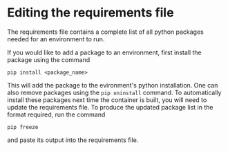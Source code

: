 # Editing the requirements file

The requirements file contains a complete list of all python packages needed for an environment to run. 

If you would like to add a package to an environment, first install the package using the command

`pip install <package_name>`

This will add the package to the evironment's python installation. One can also remove packages using the `pip uninstall` command. To automatically install these packages next time the container is built, you will need to update the requirements file. To produce the updated package list in the format required, run the command 

`pip freeze`

and paste its output into the requirements file.
